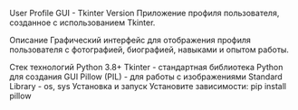 User Profile GUI - Tkinter Version
Приложение профиля пользователя, созданное с использованием Tkinter.

Описание
Графический интерфейс для отображения профиля пользователя с фотографией, биографией, навыками и опытом работы.

Стек технологий
Python 3.8+
Tkinter - стандартная библиотека Python для создания GUI
Pillow (PIL) - для работы с изображениями
Standard Library - os, sys
Установка и запуск
Установите зависимости:
pip install pillow
